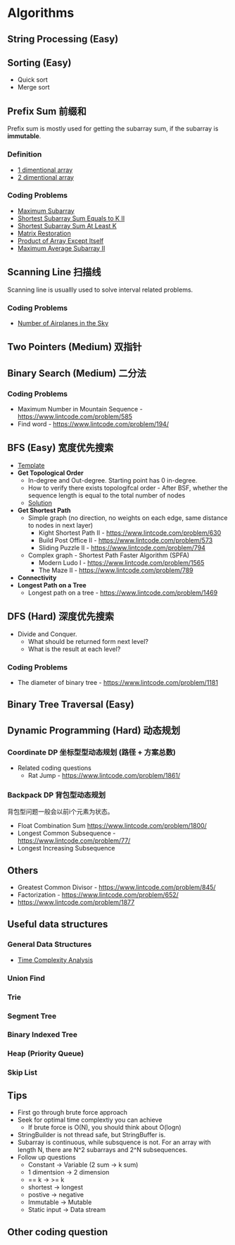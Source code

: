 # Algorithms

## String Processing (Easy)

## Sorting (Easy)
* Quick sort
* Merge sort

## Prefix Sum 前缀和
Prefix sum is mostly used for getting the subarray sum, if the subarray is **immutable**.

### Definition
* [1 dimentional array](https://github.com/dengkliu/algorithms/blob/master/PrefixSum.java) 
* [2 dimentional array](https://github.com/dengkliu/algorithms/blob/master/prefixSum2Dimention.java)

### Coding Problems
* [Maximum Subarray](https://github.com/dengkliu/algorithms/blob/master/%5BEasy%5DMaximumSubarray.java)
* [Shortest Subarray Sum Equals to K II](https://github.com/dengkliu/algorithms/blob/master/%5BMedium%5DSubarraySumEqualK.java)
* [Shortest Subarray Sum At Least K](https://github.com/dengkliu/algorithms/blob/master/%5BHard%5DShortedSubarraySumAtLeastK.java)
* [Matrix Restoration](https://github.com/dengkliu/algorithms/blob/master/MatrixRestoration.java)
* [Product of Array Except Itself](https://github.com/dengkliu/algorithms/blob/master/ProductOfArrayExceptSelf.java)
* [Maximum Average Subarray II](https://github.com/dengkliu/algorithms/blob/master/MaximumAverageSubarrayII.java)

## Scanning Line 扫描线

Scanning line is usuallly used to solve interval related problems. 

### Coding Problems
* [Number of Airplanes in the Sky](https://github.com/dengkliu/algorithms/blob/master/NumberOfAirplanesInTheSky.java)

## Two Pointers (Medium) 双指针

## Binary Search (Medium) 二分法

### Coding Problems
* Maximum Number in Mountain Sequence - https://www.lintcode.com/problem/585
* Find word - https://www.lintcode.com/problem/194/

## BFS (Easy) 宽度优先搜索
* [Template](https://github.com/dengkliu/algorithms/blob/master/BFS.java)
* **Get Topological Order**
  * In-degree and Out-degree. Starting point has 0 in-degree. 
  * How to verify there exists topologifcal order - After BSF, whether the sequence length is equal to the total number of nodes
  * [Solution](https://www.jiuzhang.com/problem/topological-sorting/#tag-lang-java)
*  **Get Shortest Path**
   * Simple graph (no direction, no weights on each edge, same distance to nodes in next layer)
     * Kight Shortest Path II - https://www.lintcode.com/problem/630
     * Build Post Office II - https://www.lintcode.com/problem/573
     * Sliding Puzzle II - https://www.lintcode.com/problem/794
   * Complex graph - Shortest Path Faster Algorithm (SPFA) 
     * Modern Ludo I - https://www.lintcode.com/problem/1565
     * The Maze II - https://www.lintcode.com/problem/789
* **Connectivity**
* **Longest Path on a Tree**
  * Longest path on a tree - https://www.lintcode.com/problem/1469

## DFS (Hard) 深度优先搜索
* Divide and Conquer. 
  * What should be returned form next level?
  * What is the result at each level?
### Coding Problems
* The diameter of binary tree - https://www.lintcode.com/problem/1181

## Binary Tree Traversal (Easy)

## Dynamic Programming (Hard) 动态规划
### Coordinate DP 坐标型型动态规划 (路径 + 方案总数)
* Related coding questions
  * Rat Jump - https://www.lintcode.com/problem/1861/ 

### Backpack DP 背包型动态规划
背包型问题一般会以前i个元素为状态。
  * Float Combination Sum https://www.lintcode.com/problem/1800/
  * Longest Common Subsequence - https://www.lintcode.com/problem/77/
  * Longest Increasing Subsequence
  

## Others
* Greatest Common Divisor - https://www.lintcode.com/problem/845/
* Factorization - https://www.lintcode.com/problem/652/
* https://www.lintcode.com/problem/1877

## Useful data structures
### General Data Structures
* [Time Complexity Analysis](https://github.com/dengkliu/algorithms/blob/master/ds)
### Union Find
### Trie
### Segment Tree
### Binary Indexed Tree
### Heap (Priority Queue)
### Skip List

## Tips
* First go through brute force approach
* Seek for optimal time complextiy you can achieve
  * If brute force is O(N), you should think about O(logn)
* StringBuilder is not thread safe, but StringBuffer is.
* Subarray is continuous, while subsquence is not. For an array with length N, there are N^2 subarrays and 2^N subsequences.
* Follow up questions
  * Constant -> Variable (2 sum -> k sum)
  * 1 dimentsion -> 2 dimension
  * == k -> >= k
  * shortest -> longest
  * postive -> negative
  * Immutable -> Mutable
  * Static input -> Data stream

## Other coding question
